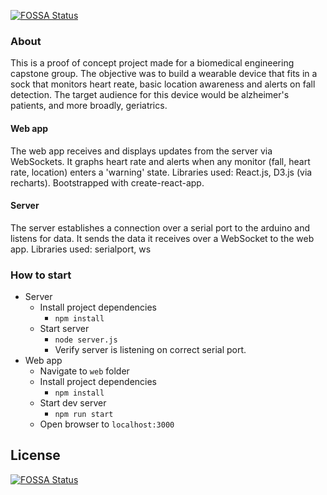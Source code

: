 [![FOSSA Status](https://app.fossa.io/api/projects/git%2Bgithub.com%2Fjketcham%2Fbosck.svg?type=shield)](https://app.fossa.io/projects/git%2Bgithub.com%2Fjketcham%2Fbosck?ref=badge_shield)

### About
This is a proof of concept project made for a biomedical engineering capstone group. The objective was to build a wearable device that fits in a sock that monitors heart reate, basic location awareness and alerts on fall detection. The target audience for this device would be alzheimer's patients, and more broadly, geriatrics.

#### Web app
The web app receives and displays updates from the server via WebSockets. It graphs heart rate and alerts when any monitor (fall, heart rate, location) enters a 'warning' state.
Libraries used: React.js, D3.js (via recharts). Bootstrapped with create-react-app.

#### Server
The server establishes a connection over a serial port to the arduino and listens for data.
It sends the data it receives over a WebSocket to the web app.
Libraries used: serialport, ws

### How to start
- Server
  - Install project dependencies
    - `npm install`
  - Start server
    - `node server.js`
    - Verify server is listening on correct serial port.
- Web app
  - Navigate to `web` folder
  - Install project dependencies
      - `npm install`
  - Start dev server
    - `npm run start`
  - Open browser to `localhost:3000`


## License
[![FOSSA Status](https://app.fossa.io/api/projects/git%2Bgithub.com%2Fjketcham%2Fbosck.svg?type=large)](https://app.fossa.io/projects/git%2Bgithub.com%2Fjketcham%2Fbosck?ref=badge_large)